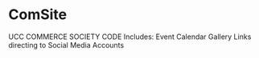 # ComSite
UCC COMMERCE SOCIETY CODE
Includes:
Event Calendar
Gallery
Links directing to Social Media Accounts


